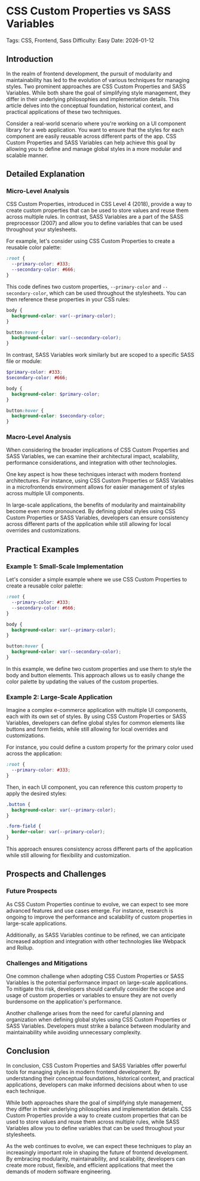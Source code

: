 # CSS Custom Properties vs SASS Variables
Tags: CSS, Frontend, Sass
Difficulty: Easy
Date: 2026-01-12

## Introduction

In the realm of frontend development, the pursuit of modularity and maintainability has led to the evolution of various techniques for managing styles. Two prominent approaches are CSS Custom Properties and SASS Variables. While both share the goal of simplifying style management, they differ in their underlying philosophies and implementation details. This article delves into the conceptual foundation, historical context, and practical applications of these two techniques.

Consider a real-world scenario where you're working on a UI component library for a web application. You want to ensure that the styles for each component are easily reusable across different parts of the app. CSS Custom Properties and SASS Variables can help achieve this goal by allowing you to define and manage global styles in a more modular and scalable manner.

## Detailed Explanation

### Micro-Level Analysis

CSS Custom Properties, introduced in CSS Level 4 (2018), provide a way to create custom properties that can be used to store values and reuse them across multiple rules. In contrast, SASS Variables are a part of the SASS preprocessor (2007) and allow you to define variables that can be used throughout your stylesheets.

For example, let's consider using CSS Custom Properties to create a reusable color palette:
```css
:root {
  --primary-color: #333;
  --secondary-color: #666;
}
```
This code defines two custom properties, `--primary-color` and `--secondary-color`, which can be used throughout the stylesheets. You can then reference these properties in your CSS rules:
```css
body {
  background-color: var(--primary-color);
}

button:hover {
  background-color: var(--secondary-color);
}
```
In contrast, SASS Variables work similarly but are scoped to a specific SASS file or module:
```scss
$primary-color: #333;
$secondary-color: #666;

body {
  background-color: $primary-color;
}

button:hover {
  background-color: $secondary-color;
}
```
### Macro-Level Analysis

When considering the broader implications of CSS Custom Properties and SASS Variables, we can examine their architectural impact, scalability, performance considerations, and integration with other technologies.

One key aspect is how these techniques interact with modern frontend architectures. For instance, using CSS Custom Properties or SASS Variables in a microfrontends environment allows for easier management of styles across multiple UI components.

In large-scale applications, the benefits of modularity and maintainability become even more pronounced. By defining global styles using CSS Custom Properties or SASS Variables, developers can ensure consistency across different parts of the application while still allowing for local overrides and customizations.

## Practical Examples

### Example 1: Small-Scale Implementation

Let's consider a simple example where we use CSS Custom Properties to create a reusable color palette:
```css
:root {
  --primary-color: #333;
  --secondary-color: #666;
}

body {
  background-color: var(--primary-color);
}

button:hover {
  background-color: var(--secondary-color);
}
```
In this example, we define two custom properties and use them to style the body and button elements. This approach allows us to easily change the color palette by updating the values of the custom properties.

### Example 2: Large-Scale Application

Imagine a complex e-commerce application with multiple UI components, each with its own set of styles. By using CSS Custom Properties or SASS Variables, developers can define global styles for common elements like buttons and form fields, while still allowing for local overrides and customizations.

For instance, you could define a custom property for the primary color used across the application:
```css
:root {
  --primary-color: #333;
}
```
Then, in each UI component, you can reference this custom property to apply the desired styles:
```css
.button {
  background-color: var(--primary-color);
}

.form-field {
  border-color: var(--primary-color);
}
```
This approach ensures consistency across different parts of the application while still allowing for flexibility and customization.

## Prospects and Challenges

### Future Prospects

As CSS Custom Properties continue to evolve, we can expect to see more advanced features and use cases emerge. For instance, research is ongoing to improve the performance and scalability of custom properties in large-scale applications.

Additionally, as SASS Variables continue to be refined, we can anticipate increased adoption and integration with other technologies like Webpack and Rollup.

### Challenges and Mitigations

One common challenge when adopting CSS Custom Properties or SASS Variables is the potential performance impact on large-scale applications. To mitigate this risk, developers should carefully consider the scope and usage of custom properties or variables to ensure they are not overly burdensome on the application's performance.

Another challenge arises from the need for careful planning and organization when defining global styles using CSS Custom Properties or SASS Variables. Developers must strike a balance between modularity and maintainability while avoiding unnecessary complexity.

## Conclusion

In conclusion, CSS Custom Properties and SASS Variables offer powerful tools for managing styles in modern frontend development. By understanding their conceptual foundations, historical context, and practical applications, developers can make informed decisions about when to use each technique.

While both approaches share the goal of simplifying style management, they differ in their underlying philosophies and implementation details. CSS Custom Properties provide a way to create custom properties that can be used to store values and reuse them across multiple rules, while SASS Variables allow you to define variables that can be used throughout your stylesheets.

As the web continues to evolve, we can expect these techniques to play an increasingly important role in shaping the future of frontend development. By embracing modularity, maintainability, and scalability, developers can create more robust, flexible, and efficient applications that meet the demands of modern software engineering.
